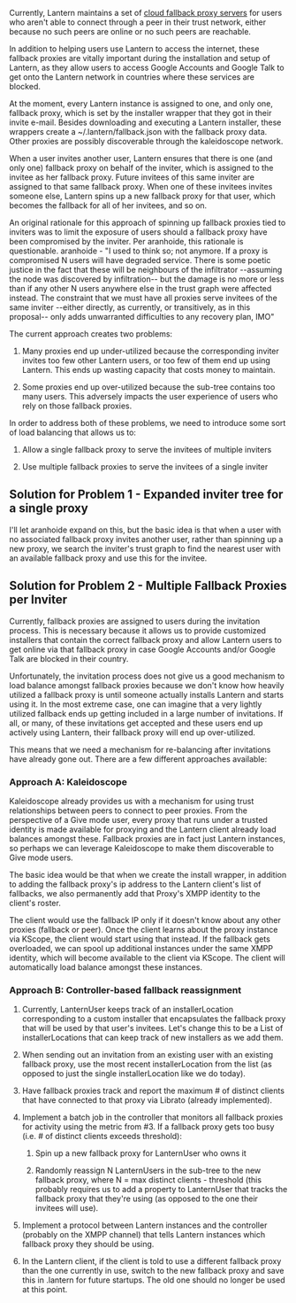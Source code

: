 Currently, Lantern maintains a set of [cloud fallback proxy servers](https://github.com/getlantern/lantern/wiki/Lantern-Cloud-Servers) for users who aren't able to connect through a peer in their trust network, either because no such peers are online or no such peers are reachable.

In addition to helping users use Lantern to access the internet, these fallback proxies are vitally important during the installation and setup of Lantern, as they allow users to access Google Accounts and Google Talk to get onto the Lantern network in countries where these services are blocked.

At the moment, every Lantern instance is assigned to one, and only one, fallback proxy, which is set by the installer wrapper that they got in their invite e-mail.  Besides downloading and executing a Lantern installer, these wrappers create a ~/.lantern/fallback.json with the fallback proxy data.  Other proxies are possibly discoverable through the kaleidoscope network.

When a user invites another user, Lantern ensures that there is one (and only one) fallback proxy on behalf of the inviter, which is assigned to the invitee as her fallback proxy.  Future invitees of this same inviter are assigned to that same fallback proxy.  When one of these invitees invites someone else, Lantern spins up a new fallback proxy for that user, which becomes the fallback for all of her invitees, and so on.

An original rationale for this approach of spinning up fallback proxies tied to inviters was to limit the exposure of users should a fallback proxy have been compromised by the inviter.  Per aranhoide, this rationale is questionable.  aranhoide - "I used to think so; not anymore.  If a proxy is compromised N users will have degraded service.  There is some poetic justice in the fact that these will be neighbours of the infiltrator --assuming the node was discovered by infiltration-- but the damage is no more or less than if any other N users anywhere else in the trust graph were affected instead.  The constraint that we must have all proxies serve invitees of the same inviter --either directly, as currently, or transitively, as in this proposal-- only adds unwarranted difficulties to any recovery plan, IMO"

The current approach creates two problems:

1. Many proxies end up under-utilized because the corresponding inviter invites too few other Lantern users, or too few of them end up using Lantern.  This ends up wasting capacity that costs money to maintain.

2. Some proxies end up over-utilized because the sub-tree contains too many users.  This adversely impacts the user experience of users who rely on those fallback proxies.

In order to address both of these problems, we need to introduce some sort of load balancing that allows us to:

1. Allow a single fallback proxy to serve the invitees of multiple inviters

2. Use multiple fallback proxies to serve the invitees of a single inviter

## Solution for Problem 1 - Expanded inviter tree for a single proxy

I'll let aranhoide expand on this, but the basic idea is that when a user with no associated fallback proxy invites another user, rather than spinning up a new proxy, we search the inviter's trust graph to find the nearest user with an available fallback proxy and use this for the invitee.

## Solution for Problem 2 - Multiple Fallback Proxies per Inviter

Currently, fallback proxies are assigned to users during the invitation process.  This is necessary because it allows us to provide customized installers that contain the correct fallback proxy and allow Lantern users to get online via that fallback proxy in case Google Accounts and/or Google Talk are blocked in their country.

Unfortunately, the invitation process does not give us a good mechanism to load balance amongst fallback proxies because we don't know how heavily utilized a fallback proxy is until someone actually installs Lantern and starts using it.  In the most extreme case, one can imagine that a very lightly utilized fallback ends up getting included in a large number of invitations.  If all, or many, of these invitations get accepted and these users end up actively using Lantern, their fallback proxy will end up over-utilized.

This means that we need a mechanism for re-balancing after invitations have already gone out.  There are a few different approaches available:

### Approach A: Kaleidoscope

Kaleidoscope already provides us with a mechanism for using trust relationships between peers to connect to peer proxies.  From the perspective of a Give mode user, every proxy that runs under a trusted identity is made available for proxying and the Lantern client already load balances amongst these.  Fallback proxies are in fact just Lantern instances, so perhaps we can leverage Kaleidoscope to make them discoverable to Give mode users.

The basic idea would be that when we create the install wrapper, in addition to adding the fallback proxy's ip address to the Lantern client's list of fallbacks, we also permanently add that Proxy's XMPP identity to the client's roster.

The client would use the fallback IP only if it doesn't know about any other proxies (fallback or peer).  Once the client learns about the proxy instance via KScope, the client would start using that instead.  If the fallback gets overloaded, we can spool up additional instances under the same XMPP identity, which will become available to the client via KScope.  The client will automatically load balance amongst these instances.

### Approach B: Controller-based fallback reassignment

1. Currently, LanternUser keeps track of an installerLocation corresponding to a custom installer that encapsulates the fallback proxy that will be used by that user's invitees.  Let's change this to be a List of installerLocations that can keep track of new installers as we add them.

2. When sending out an invitation from an existing user with an existing fallback proxy, use the most recent installerLocation from the list (as opposed to just the single installerLocation like we do today).

3. Have fallback proxies track and report the maximum # of distinct clients that have connected to that proxy via Librato (already implemented).

4. Implement a batch job in the controller that monitors all fallback proxies for activity using the metric from #3.  If a fallback proxy gets too busy (i.e. # of distinct clients exceeds threshold):

   1. Spin up a new fallback proxy for LanternUser who owns it

   2. Randomly reassign N LanternUsers in the sub-tree to the new fallback proxy, where N = max distinct clients - threshold (this probably requires us to add a property to LanternUser that tracks the fallback proxy that they're using (as opposed to the one their invitees will use).

5. Implement a protocol between Lantern instances and the controller (probably on the XMPP channel) that tells Lantern instances which fallback proxy they should be using.

6. In the Lantern client, if the client is told to use a different fallback proxy than the one currently in use, switch to the new fallback proxy and save this in .lantern for future startups.  The old one should no longer be used at this point.